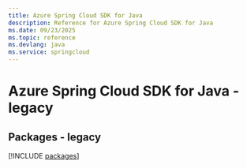 ```yaml
---
title: Azure Spring Cloud SDK for Java
description: Reference for Azure Spring Cloud SDK for Java
ms.date: 09/23/2025
ms.topic: reference
ms.devlang: java
ms.service: springcloud
---
```

# Azure Spring Cloud SDK for Java - legacy
## Packages - legacy
[!INCLUDE [packages](spring-cloud-index.md)]